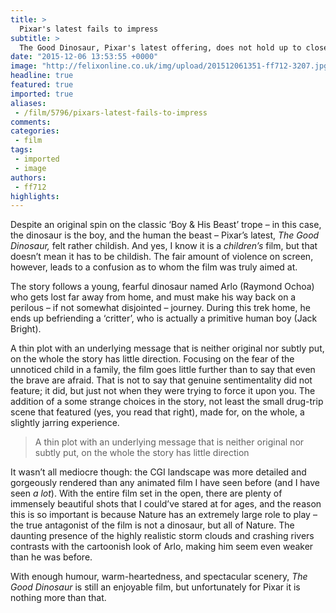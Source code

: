 ```yaml
---
title: >
  Pixar's latest fails to impress
subtitle: >
  The Good Dinosaur, Pixar's latest offering, does not hold up to close scrutiny
date: "2015-12-06 13:53:55 +0000"
image: "http://felixonline.co.uk/img/upload/201512061351-ff712-3207.jpg"
headline: true
featured: true
imported: true
aliases:
 - /film/5796/pixars-latest-fails-to-impress
comments:
categories:
 - film
tags:
 - imported
 - image
authors:
 - ff712
highlights:
---
```


Despite an original spin on the classic ‘Boy &amp; His Beast’ trope – in this case, the dinosaur is the boy, and the human the beast – Pixar’s latest, _The Good Dinosaur,_ felt rather childish. And yes, I know it is a _children’s_ film, but that doesn’t mean it has to be childish. The fair amount of violence on screen, however, leads to a confusion as to whom the film was truly aimed at.

The story follows a young, fearful dinosaur named Arlo (Raymond Ochoa) who gets lost far away from home, and must make his way back on a perilous – if not somewhat disjointed – journey. During this trek home, he ends up befriending a ‘critter’, who is actually a primitive human boy (Jack Bright).

A thin plot with an underlying message that is neither original nor subtly put, on the whole the story has little direction. Focusing on the fear of the unnoticed child in a family, the film goes little further than to say that even the brave are afraid. That is not to say that genuine sentimentality did not feature; it did, but just not when they were trying to force it upon you. The addition of a some strange choices in the story, not least the small drug-trip scene that featured (yes, you read that right), made for, on the whole, a slightly jarring experience.

> A thin plot with an underlying message that is neither original nor subtly put, on the whole the story has little direction

It wasn’t all mediocre though: the CGI landscape was more detailed and gorgeously rendered than any animated film I have seen before (and I have seen _a lot_). With the entire film set in the open, there are plenty of immensely beautiful shots that I could’ve stared at for ages, and the reason this is so important is because Nature has an extremely large role to play – the true antagonist of the film is not a dinosaur, but all of Nature. The daunting presence of the highly realistic storm clouds and crashing rivers contrasts with the cartoonish look of Arlo, making him seem even weaker than he was before.

With enough humour, warm-heartedness, and spectacular scenery, _The Good Dinosaur_ is still an enjoyable film, but unfortunately for Pixar it is nothing more than that.
